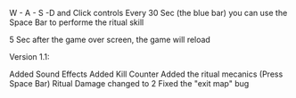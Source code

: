W - A - S -D and Click controls 
Every 30 Sec (the blue bar) you can use the Space Bar to performe the ritual skill



5 Sec after the game over screen, the game will reload


Version 1.1:

Added Sound Effects
Added Kill Counter
Added the ritual mecanics (Press Space Bar)
Ritual Damage changed to 2
Fixed the "exit map" bug